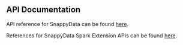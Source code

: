 ## API Documentation 

API reference for SnappyData can be found [here](http://snappydatainc.github.io/snappydata/apidocs).

References for SnappyData Spark Extension APIs can be found [here](/reference/API_Reference/apireference_guide.md).
